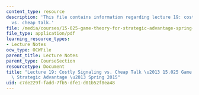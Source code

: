 ```yaml
---
content_type: resource
description: 'This file contains information regarding lecture 19: costly signaling
  vs. cheap talk.'
file: /media/courses/15-025-game-theory-for-strategic-advantage-spring-2015/c7de229ffadd7fb5dfe1d01b52f8ea48_MIT15_025S15_Lec_19.pdf
file_type: application/pdf
learning_resource_types:
- Lecture Notes
ocw_type: OCWFile
parent_title: Lecture Notes
parent_type: CourseSection
resourcetype: Document
title: "Lecture 19: Costly Signaling vs. Cheap Talk \u2013 15.025 Game Theory for\
  \ Strategic Advantage \u2013 Spring 2015"
uid: c7de229f-fadd-7fb5-dfe1-d01b52f8ea48
---
```

